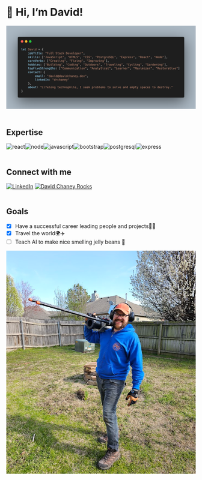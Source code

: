 # 👋 Hi, I’m David!
![David Object](https://raw.githubusercontent.com/drchaney/drchaney/main/aboutdavid.png "David Chaney Intro")
<br/>
<br/>

## Expertise
<img align="left" alt="react" src="https://img.shields.io/badge/react%20-%2320232a.svg?&style=for-the-badge&logo=react&logoColor=%2361DAFB" />
<img align="left" alt="node" src="https://img.shields.io/badge/node.js%20-%2343853D.svg?&style=for-the-badge&logo=node.js&logoColor=white" />
<img align="left" alt="javascript" src="https://img.shields.io/badge/JavaScript-F7DF1E?style=for-the-badge&logo=javascript&logoColor=black" />
<img align="left" alt="bootstrap" src="https://img.shields.io/badge/Bootstrap-563D7C?style=for-the-badge&logo=bootstrap&logoColor=white" />
<img align="left" alt="postgresql" src="https://img.shields.io/badge/PostgreSQL-316192?style=for-the-badge&logo=postgresql&logoColor=white" />
<img align="left" alt="express" src="https://img.shields.io/badge/Express.js-404D59?style=for-the-badge" />
<br/>
<br/>

## Connect with me
[![LinkedIn](https://img.shields.io/badge/LinkedIn-0077B5?style=for-the-badge&logo=linkedin&logoColor=white)](https://www.linkedin.com/in/drchaney/)
[![David Chaney Rocks](https://img.shields.io/badge/website-000000?style=for-the-badge&logo=About.me&logoColor=white)](https://david.chaney.rocks/)
<br/>
<br/>

## Goals
- [x] Have a successful career leading people and projects🎉✨
- [x] Travel the world🌍✈️
- [ ] Teach AI to make nice smelling jelly beans 🤖

![David](https://raw.githubusercontent.com/drchaney/drchaney/main/david.png "David Chaney")

